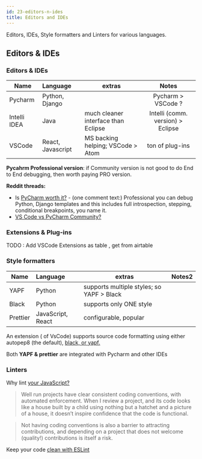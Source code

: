 ```yaml
---
id: 23-editors-n-ides
title: Editors and IDEs
---
```


Editors, IDEs, Style formatters and Linters for various languages.

## Editors & IDEs


### Editors & IDEs

| Name               | Language     |  extras    |  Notes |
| -------------      |:-------------   |-------------  |:-------------:| 
| Pycharm            | Python, Django          |    |  Pycharm > VSCode ? |
| Intelli IDEA       | Java            | much cleaner interface than Eclipse  |  Intelli (comm. version) > Eclipse  |
| VSCode             | React, Javascript      | MS backing helping; VSCode > Atom  |  ton of plug-ins  |

<b>Pycahrm Professional version</b>: if Community version is not good to do End to End debugging, then worth paying PRO version.

<b>Reddit threads:</b>
- Is [PyCharm worth it?](https://www.reddit.com/r/Python/comments/c4qxaf/is_pycharm_worth_it/) - (one comment text:) Professional you can debug Python, Django templates and this includes full introspection, stepping, conditional breakpoints, you name it.
- [VS Code vs PyCharm Community?](https://www.reddit.com/r/Python/comments/8u0hl6/vs_code_vs_pycharm_community/)


### Extensions & Plug-ins
TODO : Add VSCode Extensions as table , get from airtable

### Style formatters

| Name               | Language     |  extras    |  Notes2 |
| -------------      |:-------------   |-------------  |:-------------:| 
| YAPF            | Python          | supports multiple styles; so  YAPF > Black   |   |
| Black           | Python          | supports only ONE style  |     |
| Prettier           | JavaScript, React          | configurable, popular  |     |

An extension ( of VsCode) supports source code formatting using either autopep8 (the default), [black, or yapf.](https://code.visualstudio.com/docs/python/editing)

Both <b>YAPF & prettier</b> are integrated with Pycharm and other IDEs

### Linters

Why lint [your JavaScript?](https://medium.com/the-node-js-collection/why-and-how-to-use-eslint-in-your-project-742d0bc61ed7)

> Well run projects have clear consistent coding conventions, with automated enforcement. When I review a project, and its code looks like a house built by a child using nothing but a hatchet and a picture of a house, it doesn’t inspire confidence that the code is functional.

> Not having coding conventions is also a barrier to attracting contributions, and depending on a project that does not welcome (quality!) contributions is itself a risk.

Keep your code [clean with ESLint](https://flaviocopes.com/eslint/)
